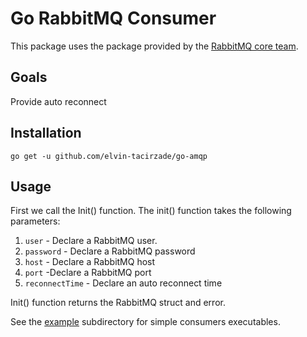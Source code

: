 # Go RabbitMQ Consumer
This package uses the package provided by the [RabbitMQ core team](https://github.com/rabbitmq/amqp091-go).
## Goals
Provide auto reconnect
## Installation
```
go get -u github.com/elvin-tacirzade/go-amqp
```
## Usage
First we call the Init() function. The init() function takes the following parameters:
1. `user` - Declare a RabbitMQ user.
2. `password` - Declare a RabbitMQ password
3. `host` - Declare a RabbitMQ host
4. `port` -Declare a RabbitMQ port
5. `reconnectTime` - Declare an auto reconnect time

Init() function returns the RabbitMQ struct and error.

See the [example](https://github.com/elvin-tacirzade/go-amqp/tree/main/example) subdirectory for simple consumers executables.


